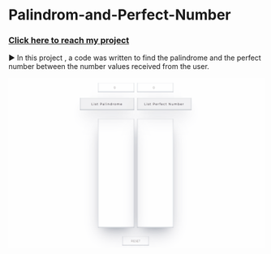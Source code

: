 # Palindrom-and-Perfect-Number
### [Click here to reach my project](https://bedirhanerguven10.github.io/Palindrom-and-Perfect-Number/)

▶️ In this project , a code was written to find the palindrome and the perfect number between the number values received from the user.

![](https://github.com/bedirhanerguven10/Palindrom-and-Perfect-Number/blob/master/palindrom.gif)
